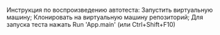 Инструкция по воспроизведению автотеста:
Запустить виртуальную машину;
Клонировать на виртуальную машину репозиторий;
Для запуска теста нажать Run 'App.main' (или Ctrl+Shift+F10)
